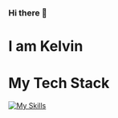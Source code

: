 ### Hi there 👋
# I am Kelvin

# My Tech Stack

[![My Skills](https://skillicons.dev/icons?i=nodejs,js,ts,postgres,graphql,c,tailwind,css,go)](https://skillicons.dev)
